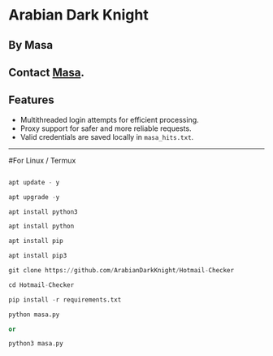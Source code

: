 # Arabian Dark Knight

## By Masa
Contact [Masa](https://t.me/DarkKnightArabian).
---
## Features
- Multithreaded login attempts for efficient processing.
- Proxy support for safer and more reliable requests.
- Valid credentials are saved locally in `masa_hits.txt`.
---

#For Linux / Termux

```python

apt update - y

apt upgrade -y

apt install python3

apt install python

apt install pip

apt install pip3

git clone https://github.com/ArabianDarkKnight/Hotmail-Checker

cd Hotmail-Checker

pip install -r requirements.txt

python masa.py

or 

python3 masa.py


